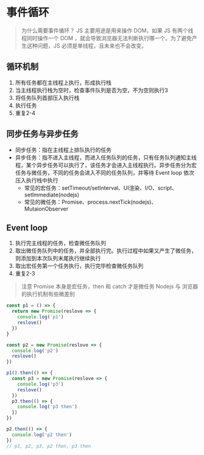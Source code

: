 # 事件循环

> 为什么需要事件循环？
> JS 主要用途是用来操作 DOM，如果 JS 有两个线程同时操作一个 DOM ，就会导致浏览器无法判断执行哪一个。为了避免产生这种问题，JS 必须是单线程，且未来也不会改变。

## 循环机制

1. 所有任务都在主线程上执行，形成执行栈
2. 当主线程执行栈为空时，检查事件队列是否为空，不为空则执行3
3. 将任务队列首部压入执行栈
4. 执行任务
5. 重复2-4

## 同步任务与异步任务

- 同步任务：指在主线程上排队执行的任务
- 异步任务：指不进入主线程，而进入任务队列的任务，只有任务队列通知主线程，某个异步任务可以执行了，该任务才会进入主线程执行。异步任务分为宏任务与微任务，不同的任务会进入不同的任务队列，并等待 Event loop 依次压入执行栈中执行
  - 常见的宏任务：setTimeout/setInterval、UI渲染、I/O、script、setImmediate(nodejs)
  - 常见的微任务：Promise、process.nextTick(nodejs)、MutaionObserver

## Event loop

1. 执行完主线程的任务，检查微任务队列
2. 取出微任务队列中的任务，并全部执行完。执行过程中如果又产生了微任务，则添加到本次队列末尾执行继续执行
3. 取出宏任务第一个任务执行，执行完毕检查微任务队列
4. 重复2-3

> 注意 Promise 本身是宏任务，then 和 catch 才是微任务
> Nodejs 与 浏览器的执行机制有些微差别

```js
const p1 = () => {
  return new Promise(reslove => {
    console.log('p1')
    reslove()
  })
}

const p2 = new Promise(reslove => {
  console.log('p2')
  reslove()
})

p1().then(() => {
  const p3 = new Promise(reslove => {
    console.log('p3')
    reslove()
  })
  p3.then(() => {
    console.log('p3 then')
  })
})

p2.then(() => {
  console.log('p2 then')
})
// p1, p2, p3, p2 then, p3 then
```
